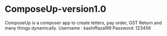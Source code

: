 # ComposeUp-version1.0
ComposeUp is a composer app to create letters, pay order, GST Return and many things dynamically.
Username : kashiffazal99
Password: 123456


